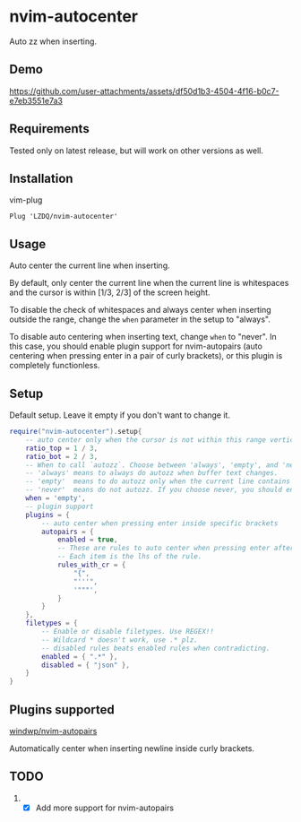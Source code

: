 # nvim-autocenter

Auto zz when inserting.

## Demo


https://github.com/user-attachments/assets/df50d1b3-4504-4f16-b0c7-e7eb3551e7a3




## Requirements

Tested only on latest release, but will work on other versions as well.

## Installation

vim-plug

```
Plug 'LZDQ/nvim-autocenter'
```

## Usage

Auto center the current line when inserting.

By default, only center the current line when the current line is whitespaces and the cursor is within [1/3, 2/3] of the screen height.

To disable the check of whitespaces and always center when inserting outside the range, change the `when` parameter in the setup to "always".

To disable auto centering when inserting text, change `when` to "never". In this case, you should enable plugin support for nvim-autopairs (auto centering when pressing enter in a pair of curly brackets), or this plugin is completely functionless.

## Setup

Default setup. Leave it empty if you don't want to change it.

```lua
require("nvim-autocenter").setup{
	-- auto center only when the cursor is not within this range vertically
	ratio_top = 1 / 3,
	ratio_bot = 2 / 3,
	-- When to call `autozz`. Choose between 'always', 'empty', and 'never'.
	-- 'always' means to always do autozz when buffer text changes.
	-- 'empty'  means to do autozz only when the current line contains whitespaces.
	-- 'never'  means do not autozz. If you choose never, you should enable autopairs.
	when = 'empty',
	-- plugin support
	plugins = {
		-- auto center when pressing enter inside specific brackets
		autopairs = {
			enabled = true,
			-- These are rules to auto center when pressing enter after it.
			-- Each item is the lhs of the rule.
			rules_with_cr = {
				"{",
				"'''",
				'"""',
			}
		}
	},
	filetypes = {
		-- Enable or disable filetypes. Use REGEX!!
		-- Wildcard * doesn't work, use .* plz.
		-- disabled rules beats enabled rules when contradicting.
		enabled = { ".*" },
		disabled = { "json" },
	}
}
```

## Plugins supported

[windwp/nvim-autopairs](https://github.com/windwp/nvim-autopairs)

Automatically center when inserting newline inside curly brackets.

## TODO

1. - [x] Add more support for nvim-autopairs